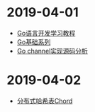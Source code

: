 # 2019-04-01
- [Go语言开发学习教程](https://blog.51cto.com/9291927/2138691)
- [Go基础系列](https://www.cnblogs.com/f-ck-need-u/category/1325292.html)
- [Go channel实现源码分析](https://www.cnblogs.com/hlxs/p/10275303.html)

# 2019-04-02
- [分布式哈希表Chord](https://zhuanlan.zhihu.com/p/53711866)
